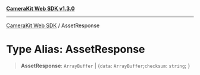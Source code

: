 [**CameraKit Web SDK v1.3.0**](../README.md)

***

[CameraKit Web SDK](../globals.md) / AssetResponse

# Type Alias: AssetResponse

> **AssetResponse**: `ArrayBuffer` \| \{`data`: `ArrayBuffer`;`checksum`: `string`; \}
